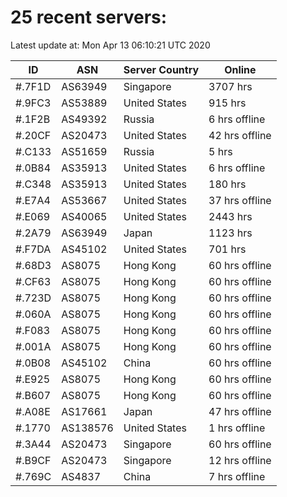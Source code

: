 # 25 recent servers:

Latest update at: Mon Apr 13 06:10:21 UTC 2020

| ID | ASN | Server Country | Online |
| -- | --- | -------------- | ------ |
| #.7F1D | AS63949 | Singapore | 3707 hrs |
| #.9FC3 | AS53889 | United States | 915 hrs |
| #.1F2B | AS49392 | Russia | 6 hrs offline |
| #.20CF | AS20473 | United States | 42 hrs offline |
| #.C133 | AS51659 | Russia | 5 hrs |
| #.0B84 | AS35913 | United States | 6 hrs offline |
| #.C348 | AS35913 | United States | 180 hrs |
| #.E7A4 | AS53667 | United States | 37 hrs offline |
| #.E069 | AS40065 | United States | 2443 hrs |
| #.2A79 | AS63949 | Japan | 1123 hrs |
| #.F7DA | AS45102 | United States | 701 hrs |
| #.68D3 | AS8075 | Hong Kong | 60 hrs offline |
| #.CF63 | AS8075 | Hong Kong | 60 hrs offline |
| #.723D | AS8075 | Hong Kong | 60 hrs offline |
| #.060A | AS8075 | Hong Kong | 60 hrs offline |
| #.F083 | AS8075 | Hong Kong | 60 hrs offline |
| #.001A | AS8075 | Hong Kong | 60 hrs offline |
| #.0B08 | AS45102 | China | 60 hrs offline |
| #.E925 | AS8075 | Hong Kong | 60 hrs offline |
| #.B607 | AS8075 | Hong Kong | 60 hrs offline |
| #.A08E | AS17661 | Japan | 47 hrs offline |
| #.1770 | AS138576 | United States | 1 hrs offline |
| #.3A44 | AS20473 | Singapore | 60 hrs offline |
| #.B9CF | AS20473 | Singapore | 12 hrs offline |
| #.769C | AS4837 | China | 7 hrs offline |

